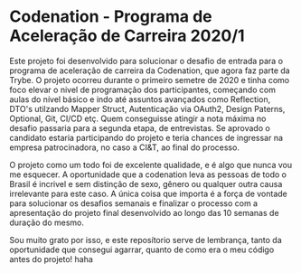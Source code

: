 # Codenation - Programa de Aceleração de Carreira 2020/1

<p>Este projeto foi desenvolvido para solucionar o desafio de entrada para o programa de aceleração de carreira da Codenation, que agora faz parte da Trybe. 
O projeto ocorreu durante o primeiro semetre de 2020 e tinha como foco elevar o nivel de programação dos participantes, começando com aulas do nível básico e indo até assuntos avançados como Reflection, DTO's utilzando Mapper Struct,  Autenticação via OAuth2, Design Paterns, Optional, Git, CI/CD etç.
Quem conseguisse atingir a nota máxima no desafio passaria para a segunda etapa, de entrevistas. Se aprovado o candidato estaria participando do projeto e teria chances de ingressar na empresa patrocinadora, no caso a CI&T, ao final do processo.

<p>O projeto como um todo foi de excelente qualidade, e é algo que nunca vou me esquecer. A oportunidade que a codenation leva as pessoas de todo o Brasil é incrivel e sem distinção de sexo, gênero ou qualquer outra causa irrelevante para este caso.
A única coisa que importa é a força de vontade para solucionar os desafios semanais e finalizar o processo com a apresentação do projeto final desenvolvido ao longo das 10 semanas de duração do mesmo.
<p>Sou muito grato por isso, e este reposítorio serve de lembrança, tanto da oportunidade que consegui agarrar, quanto de como era o meu código antes do projeto! haha
